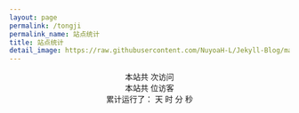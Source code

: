 ```yaml
---
layout: page
permalink: /tongji
permalink_name: 站点统计
title: 站点统计
detail_image: https://raw.githubusercontent.com/NuyoaH-L/Jekyll-Blog/master/theme/planet.png
---
```

<script src='https://cdn.jsdelivr.net/npm/busuanzi@2.3.0' async="async"></script>
<link rel="stylesheet" href="https://cdn.staticfile.org/font-awesome/4.7.0/css/font-awesome.css">
<body>
  <center>
  <div>
    <stong><i class="fa fa-rss" style="color:#ffffff;"></i>本站共 <span id="busuanzi_value_site_pv"> <i class="fa-li fa fa-spinner fa-spin"></i></span> 次访问</stong>
    <br>
    <stong><i class="fa fa-group" style="color:#ffffff;"></i>本站共 <span id="busuanzi_value_site_uv"> <i class="fa-li fa fa-spinner fa-spin"></i></span> 位访客</stong>
  </div>
  </center>
  <center>
    <div>
      累计运行了：
      <span id="run_time_day">
        <i class="fa-li fa fa-spinner fa-spin"></i>
      </span>天
      <span id="run_time_hour">
        <i class="fa-li fa fa-spinner fa-spin"></i>
      </span>时
      <span id="run_time_minute">
        <i class="fa-li fa fa-spinner fa-spin"></i>
      </span>分
      <span id="run_time_second">
        <i class="fa-li fa fa-spinner fa-spin"></i>
      </span>秒
      <script>
         setInterval(function (d,h,m,s,b) {
           function setzero(i) {
             return i < 10 ? "0" + i : i;
         }
         let BirthDay = new Date(b);
         let today = new Date();
         let timeold = (today.getTime() - BirthDay.getTime());
         let sectimeold = timeold / 1000;
         let secondsold = Math.floor(sectimeold);
         let msPerDay = 24 * 60 * 60 * 1000;
         let e_daysold = timeold / msPerDay;
         let daysold = Math.floor(e_daysold);
         let e_hrsold = (e_daysold - daysold) * 24;
         let hrsold = Math.floor(e_hrsold);
         let e_minsold = (e_hrsold - hrsold) * 60;
         let minsold = Math.floor((e_hrsold - hrsold) * 60);
         let seconds = Math.floor((e_minsold - minsold) * 60);
         d.textContent = daysold;
         h.textContent = setzero(hrsold);
         m.textContent = setzero(minsold);
         s.textContent = setzero(seconds);
      },
      1000,
      document.getElementById("run_time_day"),
      document.getElementById("run_time_hour"),
      document.getElementById("run_time_minute"),
      document.getElementById("run_time_second"),
      "08/09/2021 00:00:00")
      </script>
    </div>
  </center>
</body>
